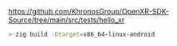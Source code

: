 https://github.com/KhronosGroup/OpenXR-SDK-Source/tree/main/src/tests/hello_xr

```sh
> zig build -Dtarget=x86_64-linux-android
```
